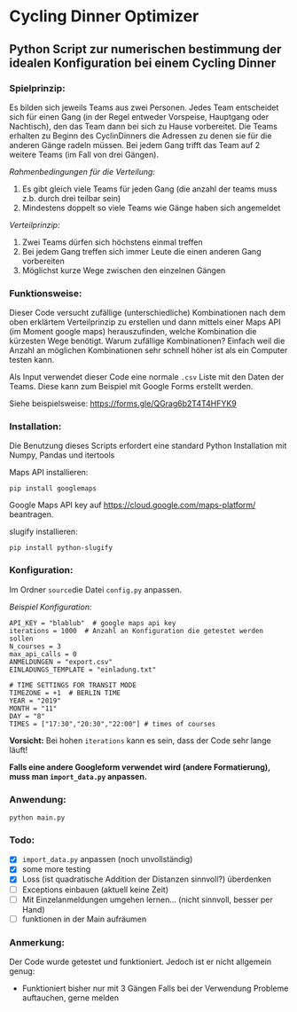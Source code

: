 # Cycling Dinner Optimizer

## Python Script zur numerischen bestimmung der idealen Konfiguration bei einem Cycling Dinner

### Spielprinzip:

Es bilden sich jeweils Teams aus zwei Personen. Jedes Team entscheidet sich für einen Gang (in der Regel entweder Vorspeise, Hauptgang oder Nachtisch), den das Team dann bei sich zu Hause vorbereitet.
Die Teams erhalten zu Beginn des CyclinDinners die Adressen zu denen sie für die anderen Gänge radeln müssen. Bei jedem Gang trifft das Team auf 2 weitere Teams (im Fall von drei Gängen).

_Rahmenbedingungen für die Verteilung:_
1. Es gibt gleich viele Teams für jeden Gang (die anzahl der teams muss z.b. durch drei teilbar sein)
2. Mindestens doppelt so viele Teams wie Gänge haben sich angemeldet

_Verteilprinzip:_
1. Zwei Teams dürfen sich höchstens einmal treffen
2. Bei jedem Gang treffen sich immer Leute die einen anderen Gang vorbereiten
3. Möglichst kurze Wege zwischen den einzelnen Gängen

### Funktionsweise:

Dieser Code versucht zufällige (unterschiedliche) Kombinationen nach dem oben erklärtem Verteilprinzip zu erstellen und dann mittels einer Maps API (im Moment google maps) herauszufinden, welche Kombination die kürzesten Wege benötigt.
Warum zufällige Kombinationen? Einfach weil die Anzahl an möglichen Kombinationen sehr schnell höher ist als ein Computer testen kann.

Als Input verwendet dieser Code eine normale `.csv`  Liste mit den Daten der Teams. Diese kann zum Beispiel mit Google Forms erstellt werden.

Siehe beispielsweise: <https://forms.gle/QGrag6b2T4T4HFYK9>

### Installation:

Die Benutzung dieses Scripts erfordert eine standard Python Installation mit Numpy, Pandas und itertools

Maps API installieren:

    pip install googlemaps

Google Maps API key auf <https://cloud.google.com/maps-platform/> beantragen.

slugify installieren:

    pip install python-slugify

### Konfiguration:

Im Ordner `source`die Datei `config.py` anpassen.

_Beispiel Konfiguration:_

    API_KEY = "blablub"  # google maps api key
    iterations = 1000  # Anzahl an Konfiguration die getestet werden sollen
    N_courses = 3
    max_api_calls = 0
    ANMELDUNGEN = "export.csv"
    EINLADUNGS_TEMPLATE = "einladung.txt"

    # TIME SETTINGS FOR TRANSIT MODE
    TIMEZONE = +1  # BERLIN TIME
    YEAR = "2019"
    MONTH = "11"
    DAY = "8"
    TIMES = ["17:30","20:30","22:00"] # times of courses

**Vorsicht:** Bei hohen `iterations` kann es sein, dass der Code sehr lange läuft!

**Falls eine andere Googleform verwendet wird (andere Formatierung), muss man `import_data.py` anpassen.**

### Anwendung:

`python main.py`

### Todo:

-   [x] `import_data.py` anpassen (noch unvollständig)
-   [x] some more testing
-   [x] Loss (ist quadratische Addition der Distanzen sinnvoll?) überdenken
-   [ ] Exceptions einbauen (aktuell keine Zeit)
-   [ ] Mit Einzelanmeldungen umgehen lernen... (nicht sinnvoll, besser per Hand)
-   [ ] funktionen in der Main aufräumen

### Anmerkung:

Der Code wurde getestet und funktioniert. Jedoch ist er nicht allgemein genug:

-   Funktioniert bisher nur mit 3 Gängen
    Falls bei der Verwendung Probleme auftauchen, gerne melden

